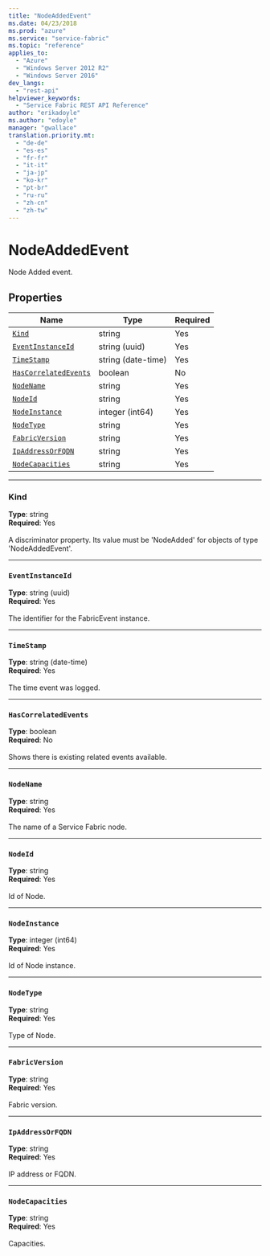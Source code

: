 ```yaml
---
title: "NodeAddedEvent"
ms.date: 04/23/2018
ms.prod: "azure"
ms.service: "service-fabric"
ms.topic: "reference"
applies_to: 
  - "Azure"
  - "Windows Server 2012 R2"
  - "Windows Server 2016"
dev_langs: 
  - "rest-api"
helpviewer_keywords: 
  - "Service Fabric REST API Reference"
author: "erikadoyle"
ms.author: "edoyle"
manager: "gwallace"
translation.priority.mt: 
  - "de-de"
  - "es-es"
  - "fr-fr"
  - "it-it"
  - "ja-jp"
  - "ko-kr"
  - "pt-br"
  - "ru-ru"
  - "zh-cn"
  - "zh-tw"
---
```

# NodeAddedEvent

Node Added event.

## Properties
| Name | Type | Required |
| --- | --- | --- |
| [`Kind`](#kind) | string | Yes |
| [`EventInstanceId`](#eventinstanceid) | string (uuid) | Yes |
| [`TimeStamp`](#timestamp) | string (date-time) | Yes |
| [`HasCorrelatedEvents`](#hascorrelatedevents) | boolean | No |
| [`NodeName`](#nodename) | string | Yes |
| [`NodeId`](#nodeid) | string | Yes |
| [`NodeInstance`](#nodeinstance) | integer (int64) | Yes |
| [`NodeType`](#nodetype) | string | Yes |
| [`FabricVersion`](#fabricversion) | string | Yes |
| [`IpAddressOrFQDN`](#ipaddressorfqdn) | string | Yes |
| [`NodeCapacities`](#nodecapacities) | string | Yes |

____
### Kind
__Type__: string <br/>
__Required__: Yes <br/>
<br/>
A discriminator property. Its value must be 'NodeAdded' for objects of type 'NodeAddedEvent'.

____
### `EventInstanceId`
__Type__: string (uuid) <br/>
__Required__: Yes<br/>
<br/>
The identifier for the FabricEvent instance.

____
### `TimeStamp`
__Type__: string (date-time) <br/>
__Required__: Yes<br/>
<br/>
The time event was logged.

____
### `HasCorrelatedEvents`
__Type__: boolean <br/>
__Required__: No<br/>
<br/>
Shows there is existing related events available.

____
### `NodeName`
__Type__: string <br/>
__Required__: Yes<br/>
<br/>
The name of a Service Fabric node.

____
### `NodeId`
__Type__: string <br/>
__Required__: Yes<br/>
<br/>
Id of Node.

____
### `NodeInstance`
__Type__: integer (int64) <br/>
__Required__: Yes<br/>
<br/>
Id of Node instance.

____
### `NodeType`
__Type__: string <br/>
__Required__: Yes<br/>
<br/>
Type of Node.

____
### `FabricVersion`
__Type__: string <br/>
__Required__: Yes<br/>
<br/>
Fabric version.

____
### `IpAddressOrFQDN`
__Type__: string <br/>
__Required__: Yes<br/>
<br/>
IP address or FQDN.

____
### `NodeCapacities`
__Type__: string <br/>
__Required__: Yes<br/>
<br/>
Capacities.
